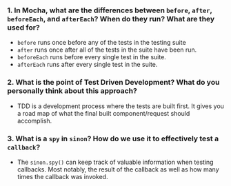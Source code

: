<!-- Answers to the Short Answer Essay Questions go here -->

### 1. In Mocha, what are the differences between `before`, `after`, `beforeEach`, and `afterEach`? When do they run? What are they used for?

* `before` runs once before any of the tests in the testing suite
* `after` runs once after all of the tests in the suite have been run.
* `beforeEach` runs before every single test in the suite.
* `afterEach` runs after every single test in the suite.

### 2. What is the point of Test Driven Development? What do you personally think about this approach?

* TDD is a development process where the tests are built first. It gives you a road map of what the final built component/request should accomplish.

### 3. What is a `spy` in `sinon`? How do we use it to effectively test a `callback`?

* The `sinon.spy()` can keep track of valuable information when testing callbacks. Most notably, the result of the callback as well as how many times the callback was invoked.
